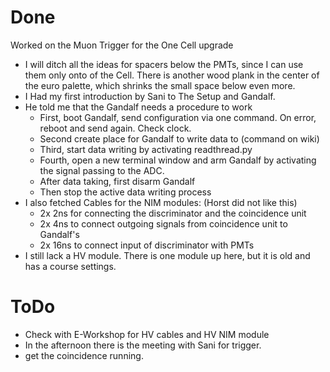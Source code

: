 # Done

Worked on the Muon Trigger for the One Cell upgrade
- I will ditch all the ideas for spacers below the PMTs, since I can use them only onto of the Cell. There is another wood plank in the center of the euro palette, which shrinks the small space below even more.
- I Had my first introduction by Sani to The Setup and Gandalf.
- He told me that the Gandalf needs a procedure to work
	- First, boot Gandalf, send configuration via one command. On error, reboot and send again. Check clock.
	- Second create place for Gandalf to write data to (command on wiki)
	- Third, start data writing by activating readthread.py
	- Fourth, open a new terminal window and arm Gandalf by activating the signal passing to the ADC. 
	- After data taking, first disarm Gandalf
	- Then stop the active data writing process
- I also fetched Cables for the NIM modules: (Horst did not like this)
	- 2x 2ns for connecting the discriminator and the coincidence unit
	- 2x 4ns to connect outgoing signals from coincidence unit to Gandalf's
	- 2x 16ns to connect input of discriminator with PMTs
- I still lack a HV module. There is one module up here, but it is old and has a course settings.

# ToDo

- Check with E-Workshop for HV cables and HV NIM module
- In the afternoon there is the meeting with Sani for trigger.
- get the coincidence running.